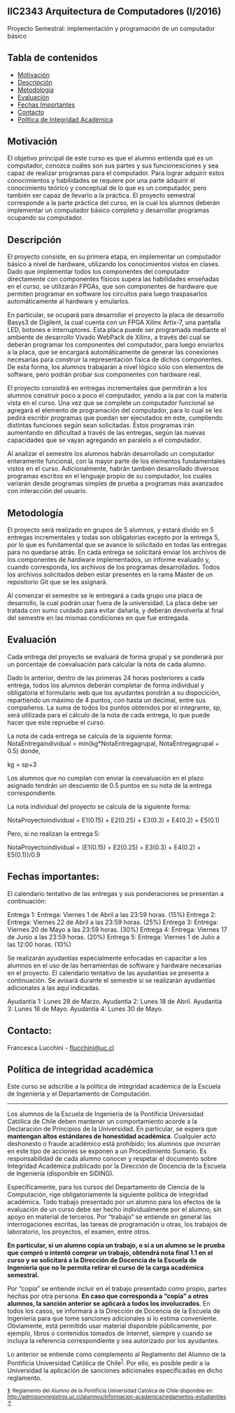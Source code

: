 ## IIC2343 Arquitectura de Computadores (I/2016)
Proyecto Semestral: implementación y programación de un computador básico

## Tabla de contenidos
 * [Motivación](#motivación)
 * [Descripción](#descripción) 
 * [Metodología](#metodología)
 * [Evaluación](#evaluación)
 * [Fechas Importantes](#fechas-importantes)
 * [Contacto](#contacto)
 * [Política de Integridad Académica](#política-de-integridad-académica)

## Motivación
El objetivo principal de este curso es que el alumno entienda qué es un computador, conozca cuáles son
sus partes y sus funcionesciones y sea capaz de realizar programas para el computador. Para lograr adquirir
estos conocimientos y habilidades se requiere por una parte adquirir el conocimiento teórico y conceptual de
lo que es un computador, pero también ser capaz de llevarlo a la práctica. El proyecto semestral corresponde
a la parte práctica del curso, en la cual los alumnos deberán implementar un computador básico completo
y desarrollar programas ocupando su computador.


## Descripción
El proyecto consiste, en su primera etapa, en implementar un computador básico a nivel de hardware,
utilizando los conocimientos vistos en clases. Dado que implementar todos los componentes del computador
directamente con componentes físicos supera las habilidades enseñadas en el curso, se utilizarán FPGAs,
que son componentes de hardware que permiten programar en software los circuitos para luego traspasarlos
automáticamente al hardware y emularlos.

En particular, se ocupará para desarrollar el proyecto la placa de desarrollo Basys3 de Digilent, la cual
cuenta con un FPGA Xilinx Artix-7, una pantalla LED, botones e interruptores. Esta placa puede ser
programada mediante el ambiente de desarrollo Vivado WebPack de Xilinx, a través del cual se deberán
programar los componentes del computador, para luego enviarlos a la placa, que se encargará automáticamente
de generar las conexiones necesarias para construir la representación física de dichos componentes.
De esta forma, los alumnos trabajarán a nivel lógico sólo con elementos de software, pero podrán probar sus
componentes con hardware real.

El proyecto consistirá en entregas incrementales que permitirán a los alumnos construir poco a poco el
computador, yendo a la par con la materia vista en el curso. Una vez que se complete un computador funcional
se agregará el elemento de programación del computador, para lo cual se les pedirá escribir programas
que puedan ser ejecutados en este, cumpliendo distintas funciones según sean solicitadas. Estos programas
irán aumentando en dificultad a través de las entregas, según las nuevas capacidades que se vayan agregando
en paralelo a el computador.

Al analizar el semestre los alumnos habrán desarrollado un computador enteramente funcional, con la
mayor parte de los elementos fundamentales vistos en el curso. Adicionalmente, habrán también desarrollado
diversos programas escritos en el lenguaje propio de su computador, los cuales variarán desde programas
simples de prueba a programas más avanzados con interacción del usuario.

## Metodología
El proyecto será realizado en grupos de 5 alumnos, y estará divido en 5 entregas incrementales y
todas son obligatorias excepto por la entrega 5, por lo que es fundamental que se avance lo solicitado en
todas las entregas para no quedarse atrás. En cada entrega se solicitará enviar los archivos de los componentes
de hardware implementados, un informe evaluado y, cuando corresponda, los archivos de los programas
desarrollados. Todos los archivos solicitados deben estar presentes en la rama Master de un repositorio Git
que se les asignará.

Al comenzar el semestre se le entregará a cada grupo una placa de desarrollo, la cual podrán usar fuera
de la universidad. La placa debe ser tratada con sumo cuidado para evitar dañarla, y deberán
devolverla al final del semestre en las mismas condiciones en que fue entregada.

## Evaluación
Cada entrega del proyecto se evaluará de forma grupal y se ponderará por un porcentaje de coevaluación
para calcular la nota de cada alumno.

Dado lo anterior, dentro de las primeras 24 horas posteriores a cada entrega, todos los alumnos
deberán completar de forma individual y obligatoria el formulario web que los ayudantes pondrán a su
dispocición, repartiendo un máximo de 4 puntos, con hasta un decimal, entre sus compañeros. La suma de
todos los puntos obtenidos por el integrante, sp, será utilizada para el cálculo de la nota de cada entrega, lo
que puede hacer que este repruebe el curso.

La nota de cada entrega se calcula de la siguiente forma:
NotaEntregaindividual = mín(kg*NotaEntregagrupal, NotaEntregagrupal + 0.5)
donde,

kg = sp+3

Los alumnos que no cumplan con enviar la coevaluación en el plazo asignado tendrán un descuento de
0.5 puntos en su nota de la entrega correspondiente.

La nota individual del proyecto se calcula de la siguiente forma:

NotaProyectoindividual = E1(0.15) + E2(0.25) + E3(0.3) + E4(0.2) + E5(0.1)

Pero, si no realizan la entrega 5:

NotaProyectoindividual = (E1(0.15) + E2(0.25) + E3(0.3) + E4(0.2) + E5(0.1))/0.9

## Fechas importantes:

El calendario tentativo de las entregas y sus ponderaciones se presentan a continuación:

Entrega 1: Entrega: Viernes 1 de Abril a las 23:59 horas. (15%)
Entrega 2: Entrega: Viernes 22 de Abril a las 23:59 horas. (25%)
Entrega 3: Entrega: Viernes 20 de Mayo a las 23:59 horas. (30%)
Entrega 4: Entrega: Viernes 17 de Junio a las 23:59 horas. (20%)
Entrega 5: Entrega: Viernes 1 de Julio a las 12:00 horas. (10%)

Se realizarán ayudantías especialmente enfocadas en capacitar a los alumnos en el uso de las herramientas
de software y hardware necesarias en el proyecto. El calendario tentativo de las ayudantías se presenta a
continuación. Se avisará durante el semestre si se realizarán ayudantías adicionales a las aquí indicadas.

Ayudantía 1: Lunes 28 de Marzo.
Ayudantía 2: Lunes 18 de Abril.
Ayudantía 3: Lunes 16 de Mayo.
Ayudantía 4: Lunes 30 de Mayo.

## Contacto:

Francesca Lucchini - flucchini@uc.cl

## Política de integridad académica

Este curso se adscribe a la política de integridad académica de la Escuela de Ingeniería y el Departamento de Computación.

---

Los alumnos de la Escuela de Ingeniería de la Pontificia Universidad Católica de Chile deben mantener un comportamiento acorde a la Declaración de Principios de la Universidad.  En particular, se espera que **mantengan altos estándares de honestidad académica**.  Cualquier acto deshonesto o fraude académico está prohibido; los alumnos que incurran en este tipo de acciones se exponen a un Procedimiento Sumario. Es responsabilidad de cada alumno conocer y respetar el documento sobre Integridad Académica publicado por la Dirección de Docencia de la Escuela de Ingeniería (disponible en SIDING).

Específicamente, para los cursos del Departamento de Ciencia de la Computación, rige obligatoriamente la siguiente política de integridad académica. Todo trabajo presentado por un alumno para los efectos de la evaluación de un curso debe ser hecho individualmente por el alumno, sin apoyo en material de terceros.  Por “trabajo” se entiende en general las interrogaciones escritas, las tareas de programación u otras, los trabajos de laboratorio, los proyectos, el examen, entre otros.

**En particular, si un alumno copia un trabajo, o si a un alumno se le prueba que compró o intentó comprar un trabajo, obtendrá nota final 1.1 en el curso y se solicitará a la Dirección de Docencia de la Escuela de Ingeniería que no le permita retirar el curso de la carga académica semestral.**

Por “copia” se entiende incluir en el trabajo presentado como propio, partes hechas por otra persona.  **En caso que corresponda a “copia” a otros alumnos, la sanción anterior se aplicará a todos los involucrados**.  En todos los casos, se informará a la Dirección de Docencia de la Escuela de Ingeniería para que tome sanciones adicionales si lo estima conveniente. Obviamente, está permitido usar material disponible públicamente, por ejemplo, libros o contenidos tomados de Internet, siempre y cuando se incluya la referencia correspondiente y sea autorizado por los ayudantes.

Lo anterior se entiende como complemento al Reglamento del Alumno de la Pontificia Universidad Católica de 
Chile<sup><a name="pucCLBack">[1](#pucCL)</a></sup>.  Por ello, es posible pedir a la Universidad la aplicación de sanciones adicionales especificadas en dicho reglamento.

<sub>**<a name="pucCL">[1](#pucCL)</a>**: Reglamento del Alumno de la Pontificia Universidad Católica de Chile disponible en: http://admisionyregistros.uc.cl/alumnos/informacion-academica/reglamentos-estudiantiles [&#8593;](#pucCLBack)</sub>

